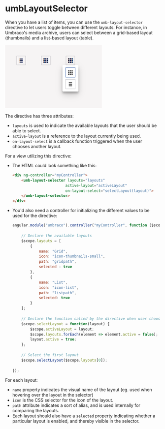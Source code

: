 # umbLayoutSelector

When you have a list of items, you can use the `umb-layout-selector` directive to let users toggle between different layouts. For instance, in Umbraco's media archive, users can select between a grid-based layout (thumbnails) and a list-based layout (table).

![Example of the layout selector](../../../../../10/umbraco-cms/reference/angular/directives/images/umbLayoutSelector.png)

The directive has three attributes:

* `layouts` is used to indicate the available layouts that the user should be able to select.
* `active-layout` is a reference to the layout currently being used.
* `on-layout-select` is a callback function triggered when the user chooses another layout.

For a view utilizing this directive:

*   The HTML could look something like this:

    ```html
    <div ng-controller="myController">
        <umb-layout-selector layouts="layouts"
                            active-layout="activeLayout"
                            on-layout-select="selectLayout(layout)">
        </umb-layout-selector>
    </div>
    ```
*   You'd also need a controller for initializing the different values to be used for the directive:

    ```js
    angular.module("umbraco").controller("myController", function ($scope) {

        // Declare the available layouts
        $scope.layouts = [
            {
                name: "Grid",
                icon: "icon-thumbnails-small",
                path: "gridpath",
                selected : true
            },
            {
                name: "List",
                icon: "icon-list",
                path: "listpath",
                selected: true
            }
        ];

        // Declare the function called by the directive when user chooses another layout
        $scope.selectLayout = function(layout) {
            $scope.activeLayout = layout;
            $scope.layouts.forEach(element => element.active = false);
            layout.active = true;
        };

        // Select the first layout
        $scope.selectLayout($scope.layouts[0]);

    });
    ```

For each layout:

* `name` property indicates the visual name of the layout (eg. used when hovering over the layout in the selector)
* `icon` is the CSS selector for the icon of the layout.
* `path` attribute indicates a sort of alias, and is used internally for comparing the layouts.
* Each layout should also have a `selected` property indicating whether a particular layout is enabled, and thereby visible in the selector.
